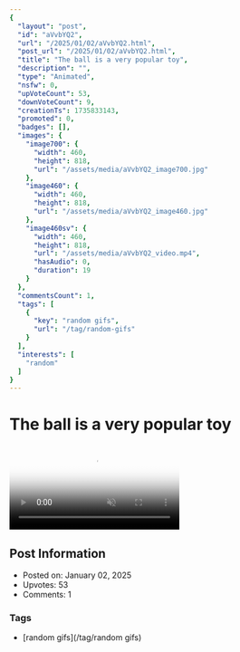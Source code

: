 ```yaml
---
{
  "layout": "post",
  "id": "aVvbYQ2",
  "url": "/2025/01/02/aVvbYQ2.html",
  "post_url": "/2025/01/02/aVvbYQ2.html",
  "title": "The ball is a very popular toy",
  "description": "",
  "type": "Animated",
  "nsfw": 0,
  "upVoteCount": 53,
  "downVoteCount": 9,
  "creationTs": 1735833143,
  "promoted": 0,
  "badges": [],
  "images": {
    "image700": {
      "width": 460,
      "height": 818,
      "url": "/assets/media/aVvbYQ2_image700.jpg"
    },
    "image460": {
      "width": 460,
      "height": 818,
      "url": "/assets/media/aVvbYQ2_image460.jpg"
    },
    "image460sv": {
      "width": 460,
      "height": 818,
      "url": "/assets/media/aVvbYQ2_video.mp4",
      "hasAudio": 0,
      "duration": 19
    }
  },
  "commentsCount": 1,
  "tags": [
    {
      "key": "random gifs",
      "url": "/tag/random-gifs"
    }
  ],
  "interests": [
    "random"
  ]
}
---
```


# The ball is a very popular toy

<video controls playsinline loop muted poster="/assets/media/aVvbYQ2_image460.jpg">
  <source src="/assets/media/aVvbYQ2_video.mp4" type="video/mp4">
  Your browser does not support the video tag.
</video>

## Post Information

- Posted on: January 02, 2025
- Upvotes: 53
- Comments: 1

### Tags

- [random gifs](/tag/random gifs)
